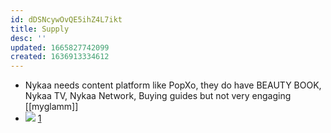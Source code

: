 ```yaml
---
id: dDSNcywOvQE5ihZ4L7ikt
title: Supply
desc: ''
updated: 1665827742099
created: 1636913334612
---
```


- Nykaa needs content platform like PopXo, they do have BEAUTY BOOK, Nykaa TV, Nykaa Network, Buying guides but not very engaging
[[myglamm]]
- ![](/assets/images/2022-10-15-15-25-19.png) [1](https://www.bseindia.com/xml-data/corpfiling/AttachHis/a159374c-de98-4015-95cc-77c7bffb108f.pdf)


